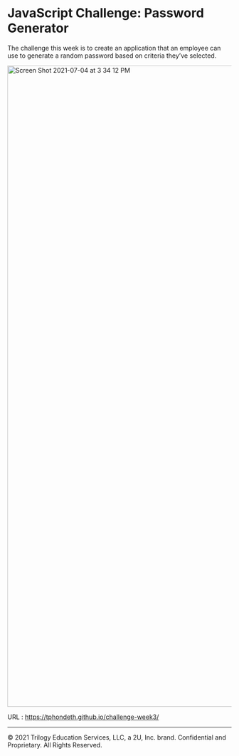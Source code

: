 # JavaScript Challenge: Password Generator

The challenge this week is to create an application that an employee can use to generate a random password based on criteria they’ve selected.

<img width="1440" alt="Screen Shot 2021-07-04 at 3 34 12 PM" src="https://user-images.githubusercontent.com/77017355/124397384-8019f500-dcdd-11eb-801b-d20c0c8c35c5.png">

URL : https://tphondeth.github.io/challenge-week3/

- - -
© 2021 Trilogy Education Services, LLC, a 2U, Inc. brand. Confidential and Proprietary. All Rights Reserved.

